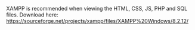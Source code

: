 XAMPP is recommended when viewing the HTML, CSS, JS, PHP and SQL files. Download here: https://sourceforge.net/projects/xampp/files/XAMPP%20Windows/8.2.12/
